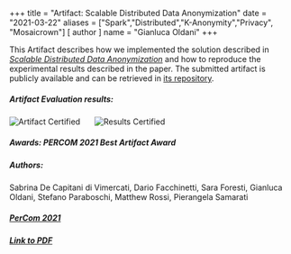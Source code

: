 +++
title = "Artifact: Scalable Distributed Data Anonymization"
date = "2021-03-22"
aliases = ["Spark","Distributed","K-Anonymity","Privacy", "Mosaicrown"]
[ author ]
  name = "Gianluca Oldani"
+++

This Artifact describes how we implemented the solution described in
[*Scalable Distributed Data Anonymization*](/publications/percom2021)
and how to reproduce the experimental results described in the paper.
The submitted artifact is publicly available and can be retrieved in
[its repository](https://github.com/mosaicrown/mondrian/tree/percom2021_artifact).

##### Artifact Evaluation results:
<div style="display: grid; grid-template-columns: 25% 25%; grid-column-gap: 5%">
  <img alt="Artifact Certified" src="../../img/ArtifactCertified.png"/>
  <img alt="Results Certified" src="../../img/ResultsCertified.png"/>
</div>

##### Awards: PERCOM 2021 Best Artifact Award

##### Authors:
Sabrina De Capitani di Vimercati, Dario Facchinetti, Sara Foresti, Gianluca Oldani, Stefano Paraboschi, Matthew Rossi, Pierangela Samarati

##### [PerCom 2021](http://www.percom.org/)

##### [Link to PDF](https://cs.unibg.it/seclab-papers/2021/PerCom/mondrian-artifact.pdf)
